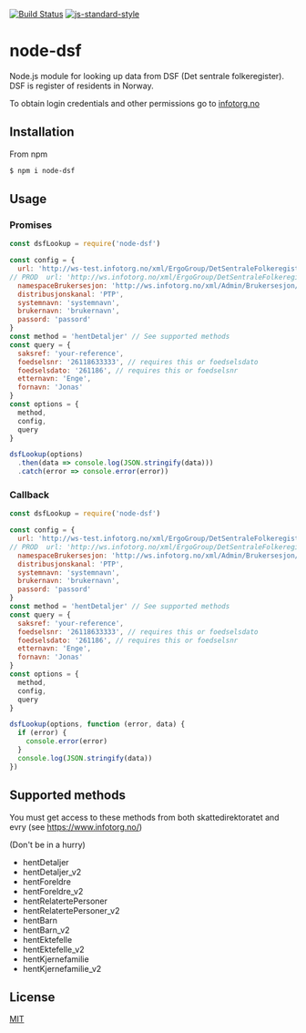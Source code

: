 [![Build Status](https://travis-ci.org/telemark/node-dsf.svg?branch=master)](https://travis-ci.org/telemark/node-dsf)
[![js-standard-style](https://img.shields.io/badge/code%20style-standard-brightgreen.svg?style=flat)](https://github.com/feross/standard)

# node-dsf

Node.js module for looking up data from DSF (Det sentrale folkeregister).
DSF is register of residents in Norway.

To obtain login credentials and other permissions go to [infotorg.no](https://www.infotorg.no)

## Installation
From npm

```bash
$ npm i node-dsf
```

## Usage

### Promises
```JavaScript
const dsfLookup = require('node-dsf')

const config = {
  url: 'http://ws-test.infotorg.no/xml/ErgoGroup/DetSentraleFolkeregister1_4/2015-08-10/DetSentraleFolkeregister1_4.wsdl',
// PROD  url: 'http://ws.infotorg.no/xml/ErgoGroup/DetSentraleFolkeregister1_4/2015-08-10/DetSentraleFolkeregister1_4.wsdl',
  namespaceBrukersesjon: 'http://ws.infotorg.no/xml/Admin/Brukersesjon/2006-07-07/Brukersesjon.xsd',
  distribusjonskanal: 'PTP',
  systemnavn: 'systemnavn',
  brukernavn: 'brukernavn',
  passord: 'passord'
}
const method = 'hentDetaljer' // See supported methods
const query = {
  saksref: 'your-reference',
  foedselsnr: '26118633333', // requires this or foedselsdato
  foedselsdato: '261186', // requires this or foedselsnr
  etternavn: 'Enge',
  fornavn: 'Jonas'
}
const options = {
  method,
  config,
  query
}

dsfLookup(options)
  .then(data => console.log(JSON.stringify(data)))
  .catch(error => console.error(error))
```

### Callback
```JavaScript
const dsfLookup = require('node-dsf')

const config = {
  url: 'http://ws-test.infotorg.no/xml/ErgoGroup/DetSentraleFolkeregister1_4/2015-08-10/DetSentraleFolkeregister1_4.wsdl',
// PROD  url: 'http://ws.infotorg.no/xml/ErgoGroup/DetSentraleFolkeregister1_4/2015-08-10/DetSentraleFolkeregister1_4.wsdl',
  namespaceBrukersesjon: 'http://ws.infotorg.no/xml/Admin/Brukersesjon/2006-07-07/Brukersesjon.xsd',
  distribusjonskanal: 'PTP',
  systemnavn: 'systemnavn',
  brukernavn: 'brukernavn',
  passord: 'passord'
}
const method = 'hentDetaljer' // See supported methods
const query = {
  saksref: 'your-reference',
  foedselsnr: '26118633333', // requires this or foedselsdato
  foedselsdato: '261186', // requires this or foedselsnr
  etternavn: 'Enge',
  fornavn: 'Jonas'
}
const options = {
  method,
  config,
  query
}

dsfLookup(options, function (error, data) {
  if (error) {
    console.error(error)
  }
  console.log(JSON.stringify(data))
})
```

## Supported methods

You must get access to these methods from both skattedirektoratet and evry (see https://www.infotorg.no/)

(Don't be in a hurry)

* hentDetaljer
* hentDetaljer_v2
* hentForeldre
* hentForeldre_v2
* hentRelatertePersoner
* hentRelatertePersoner_v2
* hentBarn
* hentBarn_v2
* hentEktefelle
* hentEktefelle_v2
* hentKjernefamilie
* hentKjernefamilie_v2

## License

[MIT](LICENSE)
